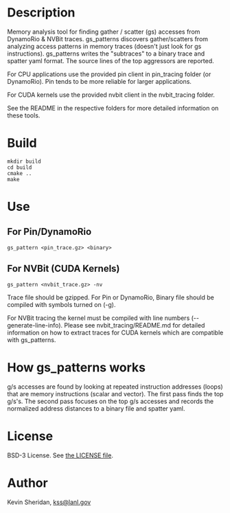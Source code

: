 # Description
Memory analysis tool for finding gather / scatter (gs) accesses from DynamoRio & NVBit traces. 
gs_patterns discovers gather/scatters from analyzing access patterns in memory traces (doesn't just look for gs instructions). gs_patterns writes the "subtraces" to a binary trace and spatter yaml format. 
The source lines of the top aggressors are reported.  

For CPU applications use the provided pin client in pin_tracing folder (or DynamoRio).  Pin tends to be more reliable for larger applications.

For CUDA kernels use the provided nvbit client in the nvbit_tracing folder. 

See the README in the respective folders for more detailed information on these tools.


# Build
```
mkdir build
cd build
cmake ..
make
```

# Use

## For Pin/DynamoRio
```
gs_pattern <pin_trace.gz> <binary>
```

## For NVBit (CUDA Kernels) 

```
gs_pattern <nvbit_trace.gz> -nv 
```

Trace file should be gzipped. For Pin or DynamoRio, Binary file should be compiled with symbols turned on (-g).

For NVBit tracing the kernel must be compiled with line numbers (--generate-line-info).  Please see nvbit_tracing/README.md for detailed information on how to extract traces for CUDA kernels which are compatible with gs_patterns.

# How gs_patterns works
g/s accesses are found by looking at repeated instruction addresses (loops) that are memory instructions (scalar and vector). 
The first pass finds the top g/s's. The second pass focuses on the top g/s accesses and records the normalized address distances to a binary file and spatter yaml.

# License
BSD-3 License. See [the LICENSE file](https://github.com/lanl/gs_patterns/blob/main/LICENSE).
  
# Author
Kevin Sheridan, <kss@lanl.gov>
